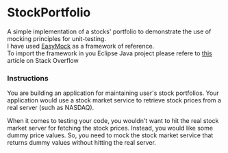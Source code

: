 StockPortfolio
==============

A simple implementation of a stocks' portfolio to demonstrate the use of mocking principles for unit-testing.  
I have used [EasyMock](http://easymock.org) as a framework of reference.  
To import the framework in you Eclipse Java project please refere to [this](http://stackoverflow.com/questions/3280353/how-to-import-a-jar-in-eclipse) article on Stack Overflow

### Instructions

You are building an application for maintaining user's stock portfolios. Your application would use a stock market service to retrieve stock prices from a real server (such as NASDAQ).

When it comes to testing your code, you wouldn't want to hit the real stock market server for fetching the stock prices. Instead, you would like some dummy price values. So, you need to mock the stock market service that returns dummy values without hitting the real server.
